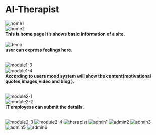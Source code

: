 # AI-Therapist

![home1](https://user-images.githubusercontent.com/68014307/103397803-e459d180-4b5f-11eb-8796-a7bf2066b0b3.JPG)<br>
![home2](https://user-images.githubusercontent.com/68014307/103397804-e7ed5880-4b5f-11eb-9266-12be2f0816d0.JPG)
<br><b>This is home page It’s shows basic information of a site.</b><br><br>
![demo](https://user-images.githubusercontent.com/68014307/103397815-f0de2a00-4b5f-11eb-998f-7df93fa7523a.JPG)
<br><b>user can express feelings here.</b><br><br>

![module1-3](https://user-images.githubusercontent.com/68014307/103397850-1e2ad800-4b60-11eb-923b-2b3529e4da28.JPG)<br>
![module1-4](https://user-images.githubusercontent.com/68014307/103397855-21be5f00-4b60-11eb-9e82-c78db98634c6.JPG)
<br><b>According to users mood system will show the content(motivational quotes,images,video and blog ).</b><br><br>

![module2-1](https://user-images.githubusercontent.com/68014307/103397860-297e0380-4b60-11eb-9c39-746c66da5918.JPG)<br>
![module2-2](https://user-images.githubusercontent.com/68014307/103397863-2c78f400-4b60-11eb-8a3d-fd4d6aaa5aaf.JPG)
<br><b>IT employess can submit the details.</b><br><br>

![module2-3](https://user-images.githubusercontent.com/68014307/103397866-2f73e480-4b60-11eb-9d64-583f7eb6a77b.JPG)
![module2-4](https://user-images.githubusercontent.com/68014307/103397876-3569c580-4b60-11eb-99d6-f649feb7721b.JPG)
![therapist](https://user-images.githubusercontent.com/68014307/103397879-38fd4c80-4b60-11eb-9d40-ac0bfd9db76d.JPG)
![admin1](https://user-images.githubusercontent.com/68014307/103397884-3bf83d00-4b60-11eb-81ab-36a26ee96b5d.JPG)
![admin2](https://user-images.githubusercontent.com/68014307/103397888-3dc20080-4b60-11eb-9875-d3e1316869a0.JPG)
![admin3](https://user-images.githubusercontent.com/68014307/103397893-40245a80-4b60-11eb-9111-4a02947152f7.JPG)
![admin5](https://user-images.githubusercontent.com/68014307/103397958-8083d880-4b60-11eb-8346-bb92c285456c.JPG)
![admin6](https://user-images.githubusercontent.com/68014307/103397906-4c101c80-4b60-11eb-93ea-a96f9c2359ff.JPG)

